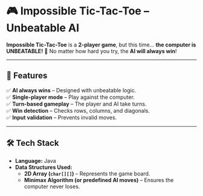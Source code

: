 # 🎮 Impossible Tic-Tac-Toe – Unbeatable AI  

**Impossible Tic-Tac-Toe** is a **2-player game**, but this time… **the computer is UNBEATABLE!** 🤖 No matter how hard you try, the **AI will always win**!  

---

## 🌟 Features  
✅ **AI always wins** – Designed with unbeatable logic.  
✅ **Single-player mode** – Play against the computer.  
✅ **Turn-based gameplay** – The player and AI take turns.  
✅ **Win detection** – Checks rows, columns, and diagonals.  
✅ **Input validation** – Prevents invalid moves.  

---

## 🛠️ Tech Stack  
- **Language:** Java  
- **Data Structures Used:**  
  - **2D Array (`char[][]`)** – Represents the game board.  
  - **Minimax Algorithm (or predefined AI moves)** – Ensures the computer never loses.
